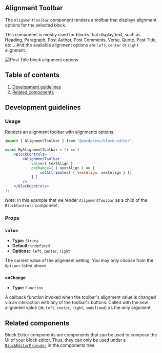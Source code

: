 ## Alignment Toolbar

The `AlignmentToolbar` component renders a toolbar that displays alignment options for the selected block.

This component is mostly used for blocks that display text, such as Heading, Paragraph, Post Author, Post Comments, Verse, Quote, Post Title, etc... And the available alignment options are `left`, `center` or `right` alignment.

![Post Title block alignment options](https://make.wordpress.org/core/files/2020/09/post-title-block-alignment-options.png)

## Table of contents

1. [Development guidelines](#development-guidelines)
2. [Related components](#related-components)

## Development guidelines

### Usage

Renders an alignment toolbar with alignments options.

```jsx
import { AlignmentToolbar } from '@wordpress/block-editor';

const MyAlignmentToolbar = () => (
	<BlockControls>
		<AlignmentToolbar
			value={ textAlign }
			onChange={ ( nextAlign ) => {
				setAttributes( { textAlign: nextAlign } );
			} }
		/>
	</BlockControls>
);
```
_Note:_ In this example that we render `AlignmentToolbar` as a child of the `BlockControls` component.

### Props

### `value`
* **Type:** `String`
* **Default:** `undefined`
* **Options:**: `left`, `center`, `right`

The current value of the alignment setting. You may only choose from the `Options` listed above.

### `onChange`
* **Type:** `Function`

A callback function invoked when the toolbar's alignment value is changed via an interaction with any of the toolbar's buttons. Called with the new alignment value (ie: `left`, `center`, `right`, `undefined`) as the only argument.


## Related components

Block Editor components are components that can be used to compose the UI of your block editor. Thus, they can only be used under a [`BlockEditorProvider`](https://github.com/WordPress/gutenberg/blob/HEAD/packages/block-editor/src/components/provider/README.md) in the components tree.

